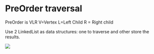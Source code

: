 ﻿



# PreOrder traversal
PreOrder is VLR
V=Vertex  L=Left Child R = Right child

 Use 2 LinkedList as data structures: one  to traverse and  other store the results.

![]([https://raw.githubusercontent.com/vmisra2018/algorithmsanddsnoters/master/images/preorderIterative.png?token=AIXCXHX4JIDCBDFK2RXJK725UWTTK](https://raw.githubusercontent.com/vmisra2018/algorithmsanddsnoters/master/images/preorderIterative.png?token=AIXCXHX4JIDCBDFK2RXJK725UWTTK))


